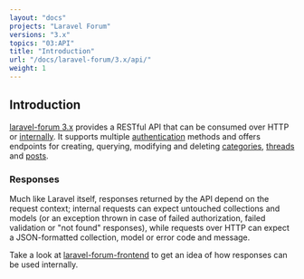 ```yaml
---
layout: "docs"
projects: "Laravel Forum"
versions: "3.x"
topics: "03:API"
title: "Introduction"
url: "/docs/laravel-forum/3.x/api/"
weight: 1
---
```


## Introduction

[laravel-forum 3.x](https://github.com/Riari/laravel-forum) provides a RESTful API that can be consumed over HTTP or [internally](docs/laravel-forum/3.x/api.internal-dispatching.md). It supports multiple [authentication](docs/laravel-forum/3.x/api.authentication.md) methods and offers endpoints for creating, querying, modifying and deleting [categories](docs/laravel-forum/3.x/api.categories.md), [threads](docs/laravel-forum/3.x/api.threads.md) and [posts](docs/laravel-forum/3.x/api.posts.md).

### Responses

Much like Laravel itself, responses returned by the API depend on the request context; internal requests can expect untouched collections and models (or an exception thrown in case of failed authorization, failed validation or "not found" responses), while requests over HTTP can expect a JSON-formatted collection, model or error code and message.

Take a look at [laravel-forum-frontend](https://github.com/Riari/laravel-forum-frontend) to get an idea of how responses can be used internally.
